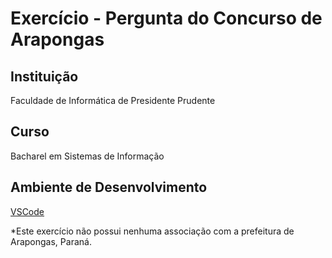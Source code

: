 # Exercício - Pergunta do Concurso de Arapongas

## Instituição  
Faculdade de Informática de Presidente Prudente

## Curso  
Bacharel em Sistemas de Informação

## Ambiente de Desenvolvimento
[VSCode](https://code.visualstudio.com/)
  
*Este exercício não possui nenhuma associação com a prefeitura de Arapongas, Paraná.
